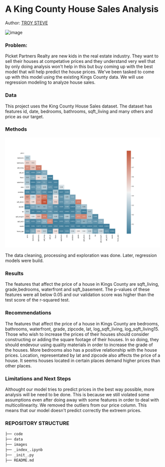 # A King County House Sales Analysis

Author: [TROY STEVE](https://github.com/01Troy)




![image](housing.jpeg)





### Problem:
Picket Partners Realty are new kids in the real estate industry. They want to sell their houses at competative prices and they understand very well that by only doing analysis won't help in this but buy coming up with the best model that will help predict the house prices. We've been tasked to come up with this model using the existing Kings County data. We will use regression modeling to analyze house sales.

### Data
This project uses the King County House Sales dataset. The dataset has features id, date, bedrooms, bathrooms, sqft_living and many others and price as our target. 

### Methods




![image](images/heatmap.png)







The data cleaning, processing and exploration was done. Later, regression models were build. 

### Results
The features that affect the price of a house in Kings County are sqft_living, grade,bedrooms, waterfront and sqft_basement.
The p-values of these features were all below 0.05 and our validation score was higher than the test score of the r-squared test.


### Recommendations
The features that affect the price of a house in Kings County are bedrooms, bathrooms, waterfront, grade, zipcode, lat, log_sqft_living, log_sqft_living15.
Those who wish to increase the prices of their houses should consider constructing or adding the square footage of their houses.
In so doing, they should endevour using quality materials in order to increase the grade of the houses. More bedrooms also has a positive relationship with the house prices. 
Location, representated by lat and zipcode also affects the price of a house. It seems houses located in certain places demand higher prices than other places.

### Limitations and Next Steps
Althought our model tries to predict prices in the best way possible, more analysis will be need to be done. This is because we still violated some assumptions even after doing away with some features in order to deal with multicollinearity. We removed the outliers from our price column. This means that our model doesn't predict correctly the extreem prices.

### REPOSITORY STRUCTURE

```bash
├── code
├── data
├── images
├── _index_.ipynb
├── _init_.py
├── README.md
 ```